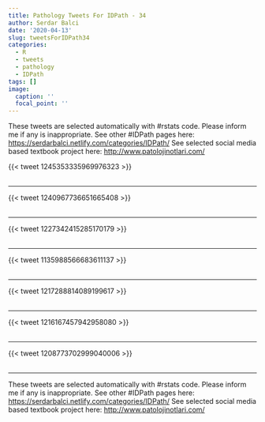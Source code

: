 ```yaml
---
title: Pathology Tweets For IDPath - 34
author: Serdar Balci
date: '2020-04-13'
slug: tweetsForIDPath34
categories:
  - R
  - tweets
  - pathology
  - IDPath
tags: []
image:
  caption: ''
  focal_point: ''
---
```



These tweets are selected automatically with #rstats code. Please inform me if any is inappropriate.
See other #IDPath pages here: https://serdarbalci.netlify.com/categories/IDPath/ 
See selected social media based textbook project here: http://www.patolojinotlari.com/

{{< tweet 1245353335969976323 >}}
<br>
<br>
<hr>
{{< tweet 1240967736651665408 >}}
<br>
<br>
<hr>
{{< tweet 1227342415285170179 >}}
<br>
<br>
<hr>
{{< tweet 1135988566683611137 >}}
<br>
<br>
<hr>
{{< tweet 1217288814089199617 >}}
<br>
<br>
<hr>
{{< tweet 1216167457942958080 >}}
<br>
<br>
<hr>
{{< tweet 1208773702999040006 >}}
<br>
<br>
<hr>


These tweets are selected automatically with #rstats code. Please inform me if any is inappropriate.
See other #IDPath pages here: https://serdarbalci.netlify.com/categories/IDPath/ 
See selected social media based textbook project here: http://www.patolojinotlari.com/
